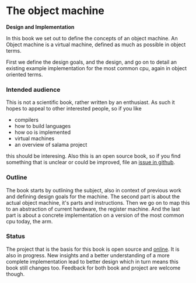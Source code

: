 # The object machine

**Design and Implementation**

In this book we set out to define the concepts of an object machine. An Object machine is  a virtual machine, defined as much as possible in object terms.

First we define the design goals, and the design, and go on to detail an existing example implementation for the most common cpu, again in object oriented terms.

### Intended audience

This is not a scientific book, rather written by an enthusiast. As such it hopes to appeal to other interested people, so if you like

- compilers
- how to build languages
- how oo is implemented
- virtual machines
- an overview of salama project

this should be interesing. Also this is an open source book, so if you find something that is unclear or could be improved, file an [issue in github](https://github.com/dancinglightning/object-machine/issues).

### Outline

The book starts by outlining the subject, also in context of previous work and defining design goals for the machine.
The second part is about the actual object machine, it's parts and instructions. Then we go on to map this to an abstraction of current hardware, the register machine.
And the last part is about a concrete implementation on a version of the most common cpu today, the arm.

### Status

The project that is the basis for this book is open source and [online](https://github.com/salama/salama). It is also in progress. New insights and a better understanding of a more complete implementation lead to better design which in turn means this book still changes too. Feedback for both book and project are welcome though.

